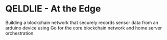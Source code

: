 # QELDLIE - At the Edge

Building a blockchain network that securely records sensor data from an arduino device using Go for the core blockchain network and home server orchestration.
